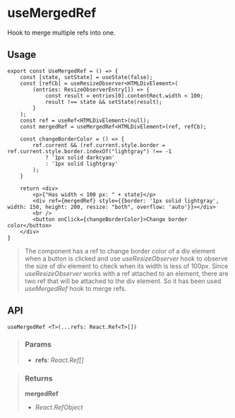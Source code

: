 # useMergedRef
Hook to merge multiple refs into one.

## Usage

```tsx
export const UseMergedRef = () => {
	const [state, setState] = useState(false);
	const [refCb] = useResizeObserver<HTMLDivElement>(
		(entries: ResizeObserverEntry[]) => {
			const result = entries[0].contentRect.width < 100;
			result !== state && setState(result);
		}
	);
	const ref = useRef<HTMLDivElement>(null);
	const mergedRef = useMergedRef<HTMLDivElement>(ref, refCb);

	const changeBorderColor = () => {
		ref.current && (ref.current.style.border = ref.current.style.border.indexOf("lightgray") !== -1
			? '1px solid darkcyan'
			: '1px solid lightgray'
		);
	}

	return <div>
		<p>{"Has width < 100 px: " + state}</p>
		<div ref={mergedRef} style={{border: '1px solid lightgray', width: 150, height: 200, resize: "both", overflow: 'auto'}}></div>
		<br />
		<button onClick={changeBorderColor}>Change border color</button>
	</div>
}
```

> The component has a ref to change border color of a div element when a button is clicked and use _useResizeObserver_ hook to observe the size of div element to check when its width is less of 100px. Since _useResizeObserver_ works with a ref attached to an element, there are two ref that will be attached to the div element. So it has been used _useMergedRef_ hook to merge refs.


## API

```tsx
useMergedRef <T>(...refs: React.Ref<T>[]) 
```

> ### Params
>
> - __refs__: _React.Ref<T>[]_
>

> ### Returns
>
> __mergedRef__
> - _React.RefObject<T>_  
>